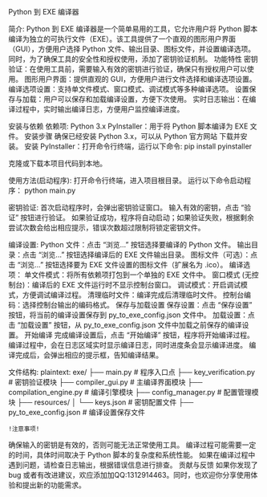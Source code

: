 Python 到 EXE 编译器

简介:
Python 到 EXE 编译器是一个简单易用的工具，它允许用户将 Python 脚本编译为独立的可执行文件（EXE）。该工具提供了一个直观的图形用户界面（GUI），方便用户选择 Python 文件、输出目录、图标文件，并设置编译选项。同时，为了确保工具的安全性和授权使用，添加了密钥验证机制。
功能特性
密钥验证：在使用工具前，需要输入有效的密钥进行验证，确保只有授权用户可以使用。
图形用户界面：提供直观的 GUI，方便用户进行文件选择和编译选项设置。
编译选项设置：支持单文件模式、窗口模式、调试模式等多种编译选项。
设置保存与加载：用户可以保存和加载编译设置，方便下次使用。
实时日志输出：在编译过程中，实时输出编译日志，方便用户监控编译进度。

安装与依赖
依赖项:
    Python 3.x
    PyInstaller：用于将 Python 脚本编译为 EXE 文件。
    安装步骤
    确保已经安装 Python 3.x，可以从 Python 官方网站 下载并安装。
安装 PyInstaller：打开命令行终端，运行以下命令:
    pip install pyinstaller

克隆或下载本项目代码到本地。

使用方法(启动程序):
    打开命令行终端，进入项目根目录。
    运行以下命令启动程序：
    python main.py

密钥验证:
    首次启动程序时，会弹出密钥验证窗口。
    输入有效的密钥，点击 “验证” 按钮进行验证。
    如果验证成功，程序将自动启动；如果验证失败，根据剩余尝试次数会给出相应提示，错误次数超过限制将锁定密钥文件。

编译设置:
    Python 文件：点击 “浏览...” 按钮选择要编译的 Python 文件。
    输出目录：点击 “浏览...” 按钮选择编译后的 EXE 文件输出目录。
    图标文件（可选）：点击 “浏览...” 按钮选择要为 EXE 文件设置的图标文件（扩展名为 .ico）。
    编译选项：
    单文件模式：将所有依赖项打包到一个单独的 EXE 文件中。
    窗口模式 (无控制台)：编译后的 EXE 文件运行时不显示控制台窗口。
    调试模式：开启调试模式，方便调试编译过程。
    清理临时文件：编译完成后清理临时文件。
    控制台编码：选择控制台输出的编码格式。
    保存与加载设置
    保存设置：点击 “保存设置” 按钮，将当前的编译设置保存到 py_to_exe_config.json 文件中。
    加载设置：点击 “加载设置” 按钮，从 py_to_exe_config.json 文件中加载之前保存的编译设置。
    开始编译
    完成编译设置后，点击 “开始编译” 按钮，程序将开始编译过程。
    编译过程中，会在日志区域实时显示编译日志，同时进度条会显示编译进度。
    编译完成后，会弹出相应的提示框，告知编译结果。

文件结构:
plaintext:
    exe/
    ├── main.py               # 程序入口点
    ├── key_verification.py   # 密钥验证模块
    ├── compiler_gui.py       # 主编译界面模块
    ├── compilation_engine.py # 编译引擎模块
    ├── config_manager.py     # 配置管理模块
    ├── resources/
    │   └── keys.json         # 密钥配置文件
    ├── py_to_exe_config.json # 编译设置保存文件

    !注意事项!
确保输入的密钥是有效的，否则可能无法正常使用工具。
编译过程可能需要一定的时间，具体时间取决于 Python 脚本的复杂度和系统性能。
如果在编译过程中遇到问题，请检查日志输出，根据错误信息进行排查。
贡献与反馈
如果你发现了 bug 或者有改进建议，欢应添加加QQ:1312914463。同时，也欢迎你分享使用体验和提出新的功能需求。